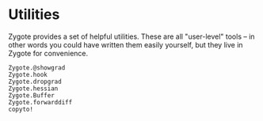 # Utilities

Zygote provides a set of helpful utilities. These are all "user-level" tools –
in other words you could have written them easily yourself, but they live in
Zygote for convenience.

```@docs
Zygote.@showgrad
Zygote.hook
Zygote.dropgrad
Zygote.hessian
Zygote.Buffer
Zygote.forwarddiff
copyto!
```
